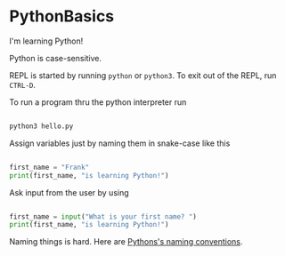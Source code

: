 # PythonBasics

I'm learning Python! 

Python is case-sensitive.

REPL is started by running `python` or `python3`. To exit out of the REPL, run `CTRL-D`.

To run a program thru the python interpreter run 

```python

python3 hello.py

```

Assign variables just by naming them in snake-case like this

```python

first_name = "Frank"
print(first_name, "is learning Python!")

```

Ask input from the user by using 

```python

first_name = input("What is your first name? ")
print(first_name, "is learning Python!")

```

Naming things is hard. Here are [Pythons's naming conventions][pythonNamingConventio].

[pythonNamingConventio]: https://www.python.org/dev/peps/pep-0008/#prescriptive-naming-conventions